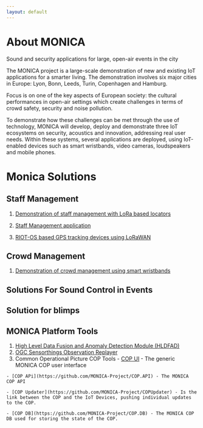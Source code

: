 ```yaml
---
layout: default
---
```


# About MONICA
Sound and security applications for large, open-air events in the city

The MONICA project is a large-scale demonstration of new and existing IoT applications for a smarter living. The demonstration involves six major cities in Europe: Lyon, Bonn, Leeds, Turin, Copenhagen and Hamburg.

Focus is on one of the key aspects of European society: the cultural performances in open-air settings which create challenges in terms of crowd safety, security and noise pollution.

To demonstrate how these challenges can be met through the use of technology, MONICA will develop, deploy and demonstrate three IoT ecosystems on security, acoustics and innovation, addressing real user needs. Within these systems, several applications are deployed, using IoT-enabled devices such as smart wristbands, video cameras, loudspeakers and mobile phones.

# Monica Solutions

## Staff Management
1. [Demonstration of staff management with LoRa based locators]( https://github.com/MONICA-Project/staff-management-demo)

2. [ Staff Management application ](https://github.com/MONICA-Project/map-project)

3. [RIOT-OS based GPS tracking devices using LoRaWAN](https://github.com/MONICA-Project/lorawan-tracker)

## Crowd Management
1. [Demonstration of crowd management using smart wristbands](https://github.com/MONICA-Project/DockerGlobalWristbandSimulation)

## Solutions For Sound Control in Events

## Solution for blimps
[](https://github.com/MONICA-Project/blimp)

## MONICA Platform Tools
  1. [High Level Data Fusion and Anomaly Detection Module (HLDFAD)](https://github.com/MONICA-Project/HLDFAD)
  2. [OGC Sensorthings Observation Replayer](https://github.com/MONICA-Project/observation-replayer)
  3. Common Operational Picture COP Tools
    - [COP UI](https://github.com/MONICA-Project/COP-UI) - The generic MONICA COP user interface
    
    - [COP APi](https://github.com/MONICA-Project/COP.API) - The MONICA COP API
    
    - [COP Updater](https://github.com/MONICA-Project/COPUpdater) - Is the link between the COP and the IoT Devices, pushing individual updates to the COP.
    
    - [COP DB](https://github.com/MONICA-Project/COP.DB) - The MONICA COP DB used for storing the state of the COP.
    


